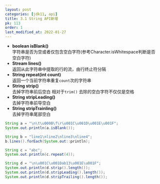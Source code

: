 ```yaml
---
layout: post
categories: [jdk11, api]
title: 3.1 String API新增
pk: 113
order: 1
last_modified_at: 2022-01-27
---
```


- **boolean isBlank()**  
字符串是否为空或者仅包含空白字符(参考Character.isWhitespace判断是否空白字符)
- **Stream lines()**  
返回从此字符串中提取的行的流，由行终止符分隔
- **String repeat(int count)**  
返回一个当前字符串重复`count`次的字符串
- **String strip()**  
去掉字符串前后空白 相对于`trim()` 去除的空白字符不仅仅是空格
- **String stripLeading()**  
去掉字符串前导空白
- **String stripTrainling()**  
去掉字符串尾部空白

```java
String a = "\n\t\u000B\f\r\u001C\u001D\u001E\u001F";
System.out.println(a.isBlank());

String b = "line1\nline2\nline3\nline4";
b.lines().forEach(System.out::println);

String c = "abc";
System.out.println(c.repeat(4));

String d = "\n\u001C\u001Dab13\u001E\u001F";
System.out.println(d.strip().length());
System.out.println(d.stripLeading().length());
System.out.println(d.stripTrailing().length());
```